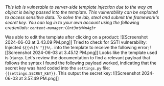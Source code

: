 *This lab is vulnerable to server-side template injection due to the way an object is being passed into the template. This vulnerability can be exploited to access sensitive data.
To solve the lab, steal and submit the framework's secret key.
You can log in to your own account using the following credentials:
`content-manager:C0nt3ntM4n4g3r`*

Was able to edit the template after clicking on a product:
![[Screenshot 2024-06-03 at 3.43.09 PM.png]]
Tried to check for SSTI vulnerability:
Injected `${{<%[%'"}}%\.` into the template to receive the following error;
![[Screenshot 2024-06-03 at 3.45.12 PM.png]]
Looks like the template used is `Django`. Let's review the documentation to find a relevant payload that follows the syntax
I found the following payload worked, indicating that the secret key was hard coded into the `settings.py` file:
`{{settings.SECRET_KEY}}`. 
This output the secret key:
![[Screenshot 2024-06-03 at 3.57.49 PM.png]]
